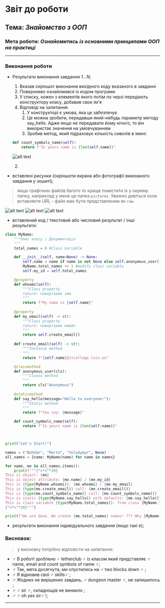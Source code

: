 # Звіт до роботи
## Тема: _Знайомство з ООП_
### Мета роботи: _Ознайомитись із основними принципами ООП на практиці_
---
### Виконання роботи
- Результати виконання завдання *1...N*;
    1. Вказав скріншот виконання вихідного коду вказаного в завданні
    1. Поверхнево ознайомився із кодом програми 
    1. У списку, кожен з елементів якого потім по черзі передають конструктору класу, добавив своє ім'я
    1. Відповіді на запитання:
        1) У конструкторі є умова, яка це забезпечує
        2. Це можна зробити, передавши який-небудь параметр методу say_hello. Адже якщо не передавати йому нічого, то він використає значення на умовчуванням
        2. Зробив метод, який підраховує кількість сиволів в імені:
    ```python
    def count_symbols_name(self):
        return f"In yours name is {len(self.name)}"
    ```
    ![alt text](https://github.com/Shkiper228/labs/blob/master/3_lw/screenshots/2022-09-23%2012%2033%2023.png?raw=true "код")

    2. 
- вставлені рисунки (скріншоти екрана або фотографії виконаного завдання у зошиті);
> якщо графічних файлів багато то краще помістити їх у окрему папку, наприклад у мене це папка `pictures`. Уважно дивіться коли вставляєте URL - файл має бути представленим як `raw`. 

![alt text](https://github.com/Shkiper228/labs/blob/master/3_lw/screenshots/2022-09-23%2012%2032%2034.png?raw=true "ІТ Коледж")
![alt text](https://github.com/Shkiper228/labs/blob/master/3_lw/screenshots/2022-09-23%2012%2015%2056.png?raw=true "ІТ Коледж")
![alt text](https://github.com/Shkiper228/labs/blob/master/3_lw/screenshots/2022-09-23%2012%2013%2058.png?raw=true "ІТ Коледж")

- вставлений код / текстовий або числовий результат / інші результати:
```python
class MyName:
    """Опис класу / Документація
    """
    total_names = 0 #Class Variable

    def __init__(self, name=None) -> None:
        self.name = name if name is not None else self.anonymous_user().name #Class attributes / Instance variables
        MyName.total_names += 1 #modify class variable
        self.my_id = self.total_names

    @property
    def whoami(self): 
        """Class property
        return: повертаємо імя 
        """
        return f"My name is {self.name}"
    
    @property
    def my_email(self) -> str:
        """Class property
        return: повертаємо емейл
        """
        return self.create_email()
    
    def create_email(self) -> str:
        """Instance method
        """
        return f"{self.name}@itcollege.lviv.ua"

    @classmethod
    def anonymous_user(cls):
        """Classs method
        """
        return cls("Anonymous")
    
    @staticmethod
    def say_hello(message="Hello to everyone!"):
        """Static method
        """
        return f"You say: {message}"

    def count_symbols_name(self):
        return f"In yours name is {len(self.name)}"



print("Let's Start!")

names = ("Bohdan", "Marta", "Volodymyr", None)
all_names = {name: MyName(name) for name in names}

for name, me in all_names.items():
    print(f"""{">*<"*20}
This is object: {me} 
This is object attribute: {me.name} / {me.my_id}
This is {type(MyName.whoami)}: {me.whoami} / {me.my_email}
This is {type(me.create_email)} call: {me.create_email()}
This is {type(me.count_symbols_name)} call: {me.count_symbols_name()}
This is static {type(MyName.say_hello)} with defaults: {me.say_hello()} 
This is class variable {type(MyName.total_names)}: from class {MyName.total_names} / from object {me.total_names}
{"<*>"*20}""")

print(f"We are done. We create {me.total_names} names! ??? Why {MyName.total_names}?")
```


- результати виконання індивідуального завдання (якщо такі є);

### Висновок: 
> у висновку потрібно відповісти на запитання:
- :male_sign:  В роботі зроблено :male_sign: letherclub :male_sign: із класом який представляє :male_sign: name, email and count symbols of name :male_sign:;
- :male_sign:  Так, мета досягнута, ми спустились на :male_sign: two blocks down :male_sign: ;
- :male_sign:  Я відновив свої :male_sign: skills:male_sign: ;
- :male_sign:  Жодних не вирішених завдань, :male_sign: dungeon master :male_sign:, не залишилось ;
- :male_sign:  :male_sign: sir :male_sign:, складнощів не виникло ;
- :male_sign:  :male_sign: oh yes sir:male_sign: !;
---